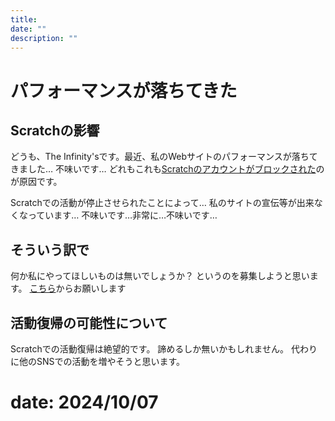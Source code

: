 ```yaml
---
title: 
date: ""
description: ""
---
```


# パフォーマンスが落ちてきた

## Scratchの影響
どうも、The Infinity'sです。最近、私のWebサイトのパフォーマンスが落ちてきました…
不味いです…
どれもこれも[Scratchのアカウントがブロックされた](../../09/blocked-from-scratch/)のが原因です。

Scratchでの活動が停止させられたことによって…
私のサイトの宣伝等が出来なくなっています…
不味いです…非常に…不味いです…

## そういう訳で

何か私にやってほしいものは無いでしょうか？
というのを募集しようと思います。
[こちら](/contact/)からお願いします

## 活動復帰の可能性について

Scratchでの活動復帰は絶望的です。
諦めるしか無いかもしれません。
代わりに他のSNSでの活動を増やそうと思います。


# date: 2024/10/07
